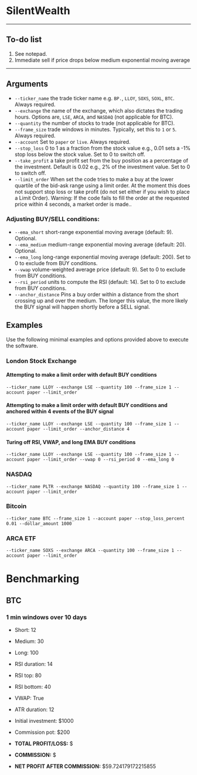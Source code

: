 # SilentWealth
- --

## To-do list
1. See notepad.
2. Immediate sell if price drops below medium exponential moving average
- --

## Arguments
- `--ticker_name` the trade ticker name e.g. `BP.`, `LLOY`, `SOXS`, `SOXL`, `BTC`. Always required.
- `--exchange` the name of the exchange, which also dictates the trading hours. Options are, `LSE`, `ARCA`, and `NASDAQ` (not applicable for BTC).
- `--quantity` the number of stocks to trade (not applicable for BTC).
- `--frame_size` trade windows in minutes. Typically, set this to `1` or `5`. Always required.
- `--account` Set to `paper` or `live`. Always required.
- `--stop_loss` 0 to 1 as a fraction from the stock value e.g., 0.01 sets a -1% stop loss below the stock value. Set to 0 to switch off.
- `--take_profit` a take profit set from the buy position as a percentage of the investment. Default is 0.02 e.g., 2% of the investment value. Set to 0 to switch off.
- `--limit_order` When set the code tries to make a buy at the lower quartile of the bid-ask range using a limit order. At the moment this does not support stop loss or take profit (do not set either if you wish to place a Limit Order). Warning: If the code fails to fill the order at the requested price within 4 seconds, a market order is made..

### Adjusting BUY/SELL conditions:
- `--ema_short` short-range exponential moving average (default: 9). Optional.
- `--ema_medium` medium-range exponential moving average (default: 20). Optional.
- `--ema_long` long-range exponential moving average (default: 200). Set to 0 to exclude from BUY conditions.
- `--vwap` volume-weighted average price (default: 9). Set to 0 to exclude from BUY conditions.
- `--rsi_period` units to compute the RSI (default: 14). Set to 0 to exclude from BUY conditions.
- `--anchor_distance` Pins a buy order within a distance from the short crossing up and over the medium. The longer this value, the more likely the BUY signal will happen shortly before a SELL signal.

## Examples
Use the following minimal examples and options provided above to execute the software.

### London Stock Exchange
#### Attempting to make a limit order with default BUY conditions
`--ticker_name LLOY --exchange LSE --quantity 100 --frame_size 1 --account paper --limit_order`

#### Attempting to make a limit order with default BUY conditions and anchored within 4 events of the BUY signal
`--ticker_name LLOY --exchange LSE --quantity 100 --frame_size 1 --account paper --limit_order --anchor_distance 4`

#### Turing off RSI, VWAP, and long EMA BUY conditions
`--ticker_name LLOY --exchange LSE --quantity 100 --frame_size 1 --account paper --limit_order --vwap 0 --rsi_period 0 --ema_long 0`

### NASDAQ
`--ticker_name PLTR --exchange NASDAQ --quantity 100 --frame_size 1 --account paper --limit_order`

### Bitcoin
`--ticker_name BTC --frame_size 1 --account paper --stop_loss_percent 0.01 --dollar_amount 1000`

### ARCA ETF
`--ticker_name SOXS --exchange ARCA --quantity 100 --frame_size 1 --account paper --limit_order`

# Benchmarking

## BTC
### 1 min windows over 10 days
- Short: 12
- Medium: 30
- Long: 100
- RSI duration: 14
- RSI top: 80
- RSI bottom: 40
- VWAP: True
- ATR duration: 12
- Initial investment: $1000
- Commission pot: $200

- **TOTAL PROFIT/LOSS:** $
- **COMMISSION:** $
- **NET PROFIT AFTER COMMISSION:** $59.724179172215855


